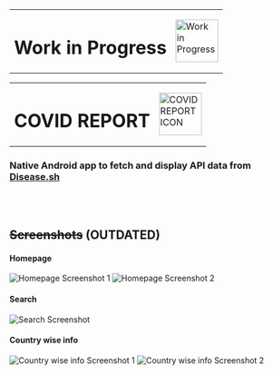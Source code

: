 <table width=100% border="0">
  <tr>
    <td>
      <h1>Work in Progress</h1>
    </td>
    <td>
        <img src="https://cdn.fabtechexpo.com/wp-content/uploads/caution.png" alt = "Work in Progress" width=75 height=75/>
    </td>
</table>

<table width=100% border="0">
  <tr>
    <td>
      <h1>COVID REPORT</h1>
    </td>
    <td>
        <img src="https://github.com/wtfarooq/covid-report/blob/master/app/src/main/res/mipmap-hdpi/ic_launcher.png?raw=true" alt = "COVID REPORT ICON" width=75 height=75/>
    </td>
</table>

### Native Android app to fetch and display API data from [Disease.sh](https://github.com/disease-sh/API)
<br></br>
## ~~Screenshots~~ (OUTDATED)
#### Homepage
![Homepage Screenshot 1](https://i.postimg.cc/fTmJ97bv/Screenshot-20201227-132206.jpg) ![Homepage Screenshot 2](https://i.postimg.cc/K8b4rKkh/Screenshot-20201227-132212.jpg)
#### Search
![Search Screenshot](https://i.postimg.cc/WpQdzYs3/Screenshot-20201227-132227.jpg)
#### Country wise info
![Country wise info Screenshot 1](https://i.postimg.cc/rzX2TrXV/Screenshot-20201227-132251.jpg) ![Country wise info Screenshot 2](https://i.postimg.cc/DZNKCNxb/Screenshot-20201227-132320.jpg)
